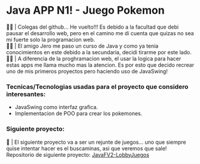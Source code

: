 # **Java APP N1! - Juego Pokemon**
🐕‍🦺 | Colegas del github... He vuelto!!! Es debido a la facultad que debi pausar el desarrollo web, pero en el camino me di cuenta que quizas no sea mi fuerte solo la programacion web.  
🐕‍🦺 | El amigo Jero me paso un curso de Java y como ya tenia conocimientos en este debido a la secundaria, decidi tirarme por este lado.  
🐕‍🦺 | A diferencia de la proghramacion web, el usar la logica para hacer estas apps me llama mucho mas la atencion. Es por esto que decido recrear uno de mis primeros proyectos pero haciendo uso de JavaSwing!

### **Tecnicas/Tecnologias usadas para el proyecto que considero interesantes:**
- JavaSwing como interfaz grafica.
- Implementacion de POO para crear los pokemones.

### **Siguiente proyecto:**
👾 | El siguiente proyecto va a ser un rejunte de juegos... uno que siempre quise intentar hacer es el buscaminas, asi que veremos que sale!  
Repositorio de siguiente proyecto: [JavaFV2-LobbyJuegos](https://github.com/ViniBitCode/JavaFV2-LobbyJuegos)
